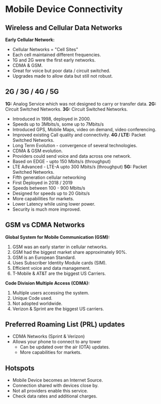 # Mobile Device Connectivity

## Wireless and Cellular Data Networks

**Early Cellular Network:**
* Cellular Networks = "Cell Sites"
* Each cell maintained different frequencies.
* 1G and 2G were the first early networks.
* CDMA & GSM.
* Great for voice but poor data / circuit switched.
* Upgrades made to allow data but still not robust.

## 2G / 3G / 4G / 5G

**1G:** Analog Service which was not designed to carry or transfer data.
**2G:** Circuit Switched Networks.
**3G:** Circuit Switched Networks.
   * Introduced in 1998, deployed in 2000.
   * Speeds up to 3Mbits/s, some up to 7Mbits/s
   * Introduced GPS, Mobile Maps, video on demand, video conferencing.
   * Improved existing Call quality and connectivity.
**4G / LTE:** Packet Switched Networks.
   * Long Term Evolution - convergence of several technologies.
   * CDMA & GSM evolution.
   * Providers could send voice and data across one network.
   * Based on EDGE - upto 150 Mbits/s (throughput)
   * LTE Advanced - LTE-A upto 300 Mbits/s (throughput)
**5G:** Packet Switched Networks.
   * Fifth generation cellular networking
   * First Deployed in 2018 / 2019
   * Speeds between 100 - 900 Mbits/s
   * Designed for speeds up to 20 Gbits/s
   * More capabilities for markets.
   * Lower Latency while using lower power.
   * Security is much more improved.

## GSM vs CDMA Networks

**Global System for Mobile Communication (GSM):**
1. GSM was an early starter in cellular networks.
1. GSM had the biggest market share approximately 90%.
1. GSM is an European Standard.
1. Uses Subscriber Identity Module cards (SIM).
1. Efficient voice and data management.
1. T-Mobile & AT&T are the biggest US Carriers.

**Code Division Multiple Access (CDMA):**
1. Multiple users accessing the system.
1. Unique Code used.
1. Not adopted worldwide.
1. Verizon & Sprint are the biggest US carriers.

## Preferred Roaming List (PRL) updates

* CDMA Networks (Sprint & Verizon)
* Allows your phone to connect to any tower
   * Can be updated over the air (OTA) updates.
   * More capabilities for markets.

## Hotspots

* Mobile Device becomes an Internet Source.
* Connection shared with devices close by.
* Not all providers enable this service.
* Check data rates and additional charges.

